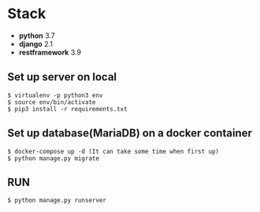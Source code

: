 # Stack
* **python** 3.7
* **django** 2.1
* **restframework** 3.9

## Set up server on local
```console
$ virtualenv -p python3 env
$ source env/bin/activate
$ pip3 install -r requirements.txt
```

## Set up database(MariaDB) on a docker container
```console
$ docker-compose up -d (It can take some time when first up)
$ python manage.py migrate
```

##  RUN
```console
$ python manage.py runserver
```
